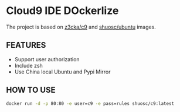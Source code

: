 # Cloud9 IDE DOckerlize

The project is based on [z3cka/c9](https://github.com/z3cka/c9) and [shuosc/ubuntu](https://hub.docker.com/r/shuosc/ubuntu/) images.

## FEATURES

- Support user authorization
- Include zsh
- Use China local Ubuntu and Pypi Mirror

## HOW TO USE

```bash
docker run -d -p 80:80 -e user=c9 -e pass=rules shuosc/c9:latest
```